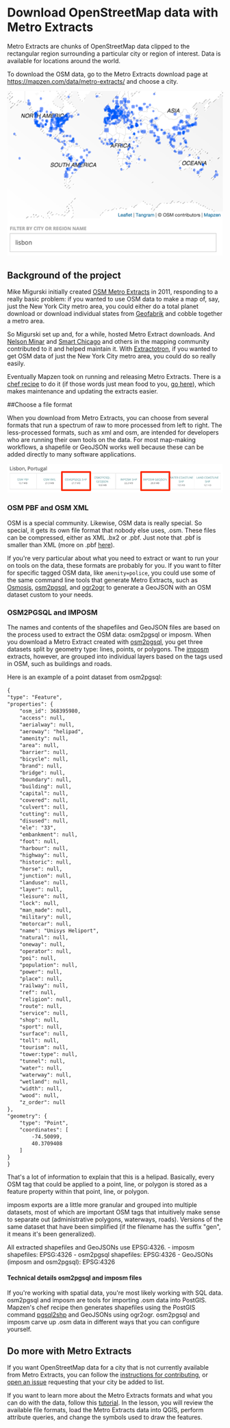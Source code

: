 # Download OpenStreetMap data with Metro Extracts

Metro Extracts are chunks of OpenStreetMap data clipped to the rectangular region surrounding a particular city or region of interest. Data is available for locations around the world.

To download the OSM data, go to the Metro Extracts download page at https://mapzen.com/data/metro-extracts/ and choose a city.

![Filter the list of extracts](./images/filter_extracts.png)

## Background of the project

Mike Migurski initially created [OSM Metro Extracts](http://metro.teczno.com/) in 2011, responding to a really basic problem: if you wanted to use OSM data to make a map of, say, just the New York City metro area, you could either do a total planet download or download individual states from [Geofabrik](http://download.geofabrik.de/) and cobble together a metro area.

So Migurski set up and, for a while, hosted Metro Extract downloads. And [Nelson Minar](http://somebits.com/) and [Smart Chicago](http://www.smartchicagocollaborative.org/) and others in the mapping community contributed to it and helped maintain it. With [Extractotron](https://github.com/migurski/Extractotron/), if you wanted to get OSM data of just the New York City metro area, you could do so really easily.

Eventually Mapzen took on running and releasing Metro Extracts. There is a [chef recipe](https://github.com/mapzen/chef-metroextractor) to do it (if those words just mean food to you, [go here](https://docs.getchef.com/essentials_cookbook_recipes.html)), which makes maintenance and updating the extracts easier.

##Choose a file format

When you download from Metro Extracts, you can choose from several formats that run a spectrum of raw to more processed from left to right. The less-processed formats, such as xml and osm, are intended for developers who are running their own tools on the data. For most map-making workflows, a shapefile or GeoJSON works well because these can be added directly to many software applications.

![Available files for Lisbon, Portugal](./images/lisbon_download_formats.png)

### OSM PBF and OSM XML

OSM is a special community. Likewise, OSM data is really special. So special, it gets its own file format that nobody else uses, .osm. These files can be compressed, either as XML .bx2 or .pbf. Just note that .pbf is smaller than XML (more on .pbf [here](http://wiki.openstreetmap.org/wiki/ProtocolBufBinary)).

If you're very particular about what you need to extract or want to run your on tools on the data, these formats are probably for you. If you want to filter for specific tagged OSM data, like `amenity=police`, you could use some of the same command line tools that generate Metro Extracts, such as [Osmosis](http://wiki.openstreetmap.org/wiki/Osmosis), [osm2pgsql](https://github.com/openstreetmap/osm2pgsql), and [ogr2ogr](http://www.gdal.org/ogr2ogr.html) to generate a GeoJSON with an OSM dataset custom to your needs.

### OSM2PGSQL and IMPOSM

The names and contents of the shapefiles and GeoJSON files are based on the process used to extract the OSM data: osm2pgsql or imposm. When you download a Metro Extract created with [osm2pgsql](http://wiki.openstreetmap.org/wiki/Osm2pgsql), you get three datasets split by geometry type: lines, points, or polygons. The [imposm](http://imposm.org/) extracts, however, are grouped into individual layers based on the tags used in OSM, such as buildings and roads.

Here is an example of a point dataset from osm2pgsql:

	{
    "type": "Feature",
    "properties": {
        "osm_id": 368395980,
        "access": null,
        "aerialway": null,
        "aeroway": "helipad",
        "amenity": null,
        "area": null,
        "barrier": null,
        "bicycle": null,
        "brand": null,
        "bridge": null,
        "boundary": null,
        "building": null,
        "capital": null,
        "covered": null,
        "culvert": null,
        "cutting": null,
        "disused": null,
        "ele": "33",
        "embankment": null,
        "foot": null,
        "harbour": null,
        "highway": null,
        "historic": null,
        "horse": null,
        "junction": null,
        "landuse": null,
        "layer": null,
        "leisure": null,
        "lock": null,
        "man_made": null,
        "military": null,
        "motorcar": null,
        "name": "Unisys Heliport",
        "natural": null,
        "oneway": null,
        "operator": null,
        "poi": null,
        "population": null,
        "power": null,
        "place": null,
        "railway": null,
        "ref": null,
        "religion": null,
        "route": null,
        "service": null,
        "shop": null,
        "sport": null,
        "surface": null,
        "toll": null,
        "tourism": null,
        "tower:type": null,
        "tunnel": null,
        "water": null,
        "waterway": null,
        "wetland": null,
        "width": null,
        "wood": null,
        "z_order": null
    },
    "geometry": {
        "type": "Point",
        "coordinates": [
            -74.50099,
            40.3709408
        ]
    }
    }

That's a lot of information to explain that this is a helipad. Basically, every OSM tag that could be applied to a point, line, or polygon is stored as a feature property within that point, line, or polygon.

imposm exports are a little more granular and grouped into multiple datasets, most of which are important OSM tags that intuitively make sense to separate out (administrative polygons, waterways, roads). Versions of the same dataset that have been simplified (if the filename has the suffix "gen", it means it's been generalized).

All extracted shapefiles and GeoJSONs use EPSG:4326.
	- imposm shapefiles: EPSG:4326
	- osm2pgsql shapefiles: EPSG:4326
	- GeoJSONs (imposm and osm2pgsql): EPSG:4326

#### Technical details osm2pgsql and imposm files

If you're working with spatial data, you're most likely working with SQL data. osm2pgsql and imposm are tools for importing .osm data into PostGIS. Mapzen's chef recipe then generates shapefiles using the PostGIS command [pgsql2shp](http://www.bostongis.com/pgsql2shp_shp2pgsql_quickguide.bqg) and GeoJSONs using ogr2ogr. osm2pgsql and imposm carve up .osm data in different ways that you can configure yourself.

## Do more with Metro Extracts

If you want OpenStreetMap data for a city that is not currently available from Metro Extracts, you can follow the [instructions for contributing](https://github.com/mapzen/metroextractor-cities#contributing), or [open an issue](https://github.com/mapzen/metroextractor-cities/issues) requesting that your city be added to list.

If you want to learn more about the Metro Extracts formats and what you can do with the data, follow this [tutorial](walkthrough.md). In the lesson, you will review the available file formats, load the Metro Extracts data into QGIS, perform attribute queries, and change the symbols used to draw the features.
